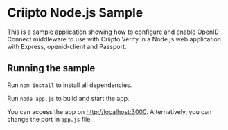 # Criipto Node.js Sample

This is a sample application showing how to configure and enable OpenID Connect middleware to use with Criipto Verify in a Node.js web application with Express, openid-client and Passport.

## Running the sample

Run `npm install` to install all dependencies.

Run `node app.js` to build and start the app.

You can access the app on [http://localhost:3000](http://localhost:3000). Alternatively, you can change the port in `app.js` file.